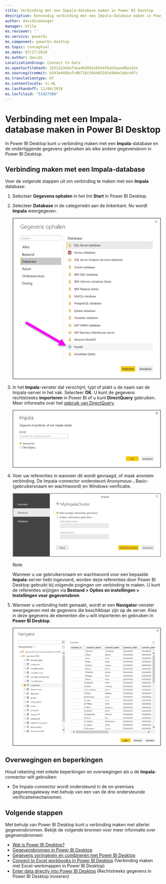 ```yaml
---
title: Verbinding met een Impala-database maken in Power BI Desktop
description: Eenvoudig verbinding met een Impala-database maken in Power BI Desktop en deze gebruiken
author: davidiseminger
manager: kfile
ms.reviewer: ''
ms.service: powerbi
ms.component: powerbi-desktop
ms.topic: conceptual
ms.date: 07/27/2018
ms.author: davidi
LocalizationGroup: Connect to data
ms.openlocfilehash: 1b512a3e6ef3ead8d93e1b554fbab3aaed8a2a5a
ms.sourcegitcommit: b343e44dbafc0b718c564402593d4b6e3a8ce97c
ms.translationtype: HT
ms.contentlocale: nl-NL
ms.lasthandoff: 11/06/2018
ms.locfileid: "51027386"
---
```

# <a name="connect-to-an-impala-database-in-power-bi-desktop"></a>Verbinding met een Impala-database maken in Power BI Desktop
In Power BI Desktop kunt u verbinding maken met een **Impala**-database en de onderliggende gegevens gebruiken als elke andere gegevensbron in Power BI Desktop.

## <a name="connect-to-an-impala-database"></a>Verbinding maken met een Impala-database
Voer de volgende stappen uit om verbinding te maken met een **Impala** database: 

1. Selecteer **Gegevens ophalen** in het lint **Start** in Power BI Desktop. 

2. Selecteer **Database** in de categorieën aan de linkerkant. Nu wordt **Impala** weergegeven.

    ![Gegevens ophalen](media/desktop-connect-impala/connect_impala_2.png)

3. In het **Impala**-venster dat verschijnt, typt of plakt u de naam van de Impala-server in het vak. Selecteer **OK**. U kunt de gegevens rechtstreeks **importeren** in Power BI of u kunt **DirectQuery** gebruiken. Meer informatie over het [gebruik van DirectQuery](desktop-use-directquery.md).

    ![Impala-venster](media/desktop-connect-impala/connect_impala_3a.png)

4. Voer uw referenties in wanneer dit wordt gevraagd, of maak anoniem verbinding. De Impala-connector ondersteunt Anonymous-, Basic- (gebruikersnaam en wachtwoord) en Windows-verificatie.

    ![Impala-connector](media/desktop-connect-impala/connect_impala_4.png)

    > [!NOTE]
    > Wanneer u uw gebruikersnaam en wachtwoord voor een bepaalde **Impala**-server hebt ingevoerd, worden deze referenties door Power BI Desktop gebruikt bij volgende pogingen om verbinding te maken. U kunt de referenties wijzigen via **Bestand > Opties en instellingen > Instellingen voor gegevensbron**.


5. Wanneer u verbinding hebt gemaakt, wordt er een **Navigator**-venster weergegeven met de gegevens die beschikbaar zijn op de server. Kies in deze gegevens de elementen die u wilt importeren en gebruiken in **Power BI Desktop**.

    ![Navigator-venster](media/desktop-connect-impala/connect_impala_5.png)

## <a name="considerations-and-limitations"></a>Overwegingen en beperkingen
Houd rekening met enkele beperkingen en overwegingen als u de **Impala**-connector wilt gebruiken:

* De Impala-connector wordt ondersteund in de on-premises gegevensgateway met behulp van een van de drie ondersteunde verificatiemechanismen.

## <a name="next-steps"></a>Volgende stappen
Met behulp van Power BI Desktop kunt u verbinding maken met allerlei gegevensbronnen. Bekijk de volgende bronnen voor meer informatie over gegevensbronnen:

* [Wat is Power BI Desktop?](desktop-what-is-desktop.md)
* [Gegevensbronnen in Power BI Desktop](desktop-data-sources.md)
* [Gegevens vormgeven en combineren met Power BI Desktop](desktop-shape-and-combine-data.md)
* [Connect to Excel workbooks in Power BI Desktop](desktop-connect-excel.md) (Verbinding maken met Excel-werkmappen in Power BI Desktop)   
* [Enter data directly into Power BI Desktop](desktop-enter-data-directly-into-desktop.md) (Rechtstreeks gegevens in Power BI Desktop invoeren)   

